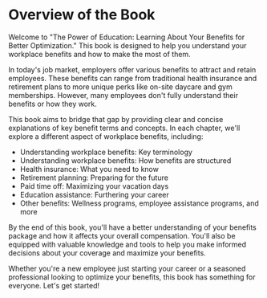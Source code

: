 # Overview of the Book

Welcome to "The Power of Education: Learning About Your Benefits for Better Optimization." This book is designed to help you understand your workplace benefits and how to make the most of them.

In today's job market, employers offer various benefits to attract and retain employees. These benefits can range from traditional health insurance and retirement plans to more unique perks like on-site daycare and gym memberships. However, many employees don't fully understand their benefits or how they work.

This book aims to bridge that gap by providing clear and concise explanations of key benefit terms and concepts. In each chapter, we'll explore a different aspect of workplace benefits, including:

* Understanding workplace benefits: Key terminology
* Understanding workplace benefits: How benefits are structured
* Health insurance: What you need to know
* Retirement planning: Preparing for the future
* Paid time off: Maximizing your vacation days
* Education assistance: Furthering your career
* Other benefits: Wellness programs, employee assistance programs, and more

By the end of this book, you'll have a better understanding of your benefits package and how it affects your overall compensation. You'll also be equipped with valuable knowledge and tools to help you make informed decisions about your coverage and maximize your benefits.

Whether you're a new employee just starting your career or a seasoned professional looking to optimize your benefits, this book has something for everyone. Let's get started!
